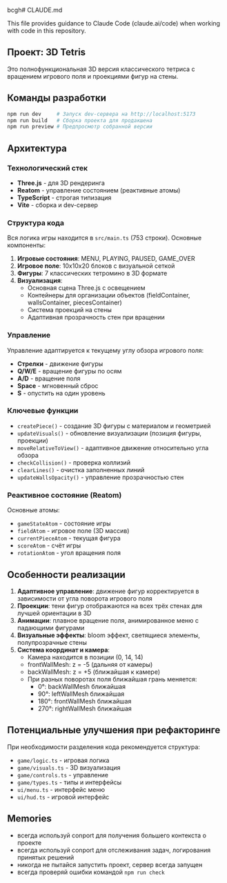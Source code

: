 bcgh# CLAUDE.md

This file provides guidance to Claude Code (claude.ai/code) when working with code in this repository.

## Проект: 3D Tetris

Это полнофункциональная 3D версия классического тетриса с вращением игрового поля и проекциями фигур на стены.

## Команды разработки

```bash
npm run dev     # Запуск dev-сервера на http://localhost:5173
npm run build   # Сборка проекта для продакшена
npm run preview # Предпросмотр собранной версии
```

## Архитектура

### Технологический стек
- **Three.js** - для 3D рендеринга
- **Reatom** - управление состоянием (реактивные атомы)
- **TypeScript** - строгая типизация
- **Vite** - сборка и dev-сервер

### Структура кода
Вся логика игры находится в `src/main.ts` (753 строки). Основные компоненты:

1. **Игровые состояния**: MENU, PLAYING, PAUSED, GAME_OVER
2. **Игровое поле**: 10x10x20 блоков с визуальной сеткой
3. **Фигуры**: 7 классических тетромино в 3D формате
4. **Визуализация**: 
   - Основная сцена Three.js с освещением
   - Контейнеры для организации объектов (fieldContainer, wallsContainer, piecesContainer)
   - Система проекций на стены
   - Адаптивная прозрачность стен при вращении

### Управление
Управление адаптируется к текущему углу обзора игрового поля:
- **Стрелки** - движение фигуры
- **Q/W/E** - вращение фигуры по осям
- **A/D** - вращение поля
- **Space** - мгновенный сброс
- **S** - опустить на один уровень

### Ключевые функции
- `createPiece()` - создание 3D фигуры с материалом и геометрией
- `updateVisuals()` - обновление визуализации (позиция фигуры, проекции)
- `moveRelativeToView()` - адаптивное движение относительно угла обзора
- `checkCollision()` - проверка коллизий
- `clearLines()` - очистка заполненных линий
- `updateWallsOpacity()` - управление прозрачностью стен

### Реактивное состояние (Reatom)
Основные атомы:
- `gameStateAtom` - состояние игры
- `fieldAtom` - игровое поле (3D массив)
- `currentPieceAtom` - текущая фигура
- `scoreAtom` - счёт игры
- `rotationAtom` - угол вращения поля

## Особенности реализации

1. **Адаптивное управление**: движение фигур корректируется в зависимости от угла поворота игрового поля
2. **Проекции**: тени фигур отображаются на всех трёх стенах для лучшей ориентации в 3D
3. **Анимации**: плавное вращение поля, анимированное меню с падающими фигурами
4. **Визуальные эффекты**: bloom эффект, светящиеся элементы, полупрозрачные стены
5. **Система координат и камера**: 
   - Камера находится в позиции (0, 14, 14)
   - frontWallMesh: z = -5 (дальняя от камеры)
   - backWallMesh: z = +5 (ближайшая к камере)
   - При разных поворотах поля ближайшая грань меняется:
     * 0°: backWallMesh ближайшая
     * 90°: leftWallMesh ближайшая
     * 180°: frontWallMesh ближайшая  
     * 270°: rightWallMesh ближайшая

## Потенциальные улучшения при рефакторинге

При необходимости разделения кода рекомендуется структура:
- `game/logic.ts` - игровая логика
- `game/visuals.ts` - 3D визуализация
- `game/controls.ts` - управление
- `game/types.ts` - типы и интерфейсы
- `ui/menu.ts` - интерфейс меню
- `ui/hud.ts` - игровой интерфейс

## Memories

- всегда используй conport для получения большего контекста о проекте
- всегда используй conport для отслеживания задач, логирования принятых решений
- никогда не пытайся запустить проект, сервер всегда запущен
- всегда проверяй ошибки командой `npm run check`
